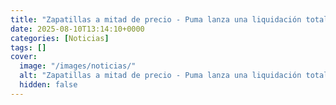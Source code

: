 ```yaml
---
title: "Zapatillas a mitad de precio - Puma lanza una liquidación total para rematar las rebajas desde 35 euros en su outlet"
date: 2025-08-10T13:14:10+0000
categories: [Noticias]
tags: []
cover:
  image: "/images/noticias/"
  alt: "Zapatillas a mitad de precio - Puma lanza una liquidación total para rematar las rebajas desde 35 euros en su outlet"
  hidden: false
---
```



